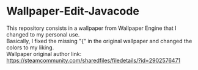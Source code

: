 # Wallpaper-Edit-Javacode
This repository consists in a wallpaper from Wallpaper Engine that I changed to my personal use.<br>
Basically, I fixed the missing "{" in the original wallpaper and changed the colors to my liking.<br>
Wallpaper original author link: https://steamcommunity.com/sharedfiles/filedetails/?id=2902576471
